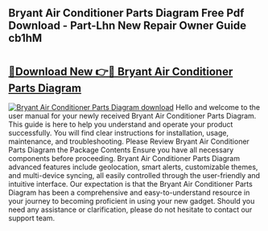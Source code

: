 ## Bryant Air Conditioner Parts Diagram Free Pdf Download - Part-Lhn New Repair Owner Guide cb1hM

# <h2><a href="http://dftklu.blite.top/?on=Bryant+Air+Conditioner+Parts+Diagram">🔗Download New 👉🔴 Bryant Air Conditioner Parts Diagram</a></h2>

[![Bryant Air Conditioner Parts Diagram download](https://i.imgur.com/lujVjoI.png)](http://dftklu.blite.top/?on=Bryant+Air+Conditioner+Parts+Diagram)
Hello and welcome to the user manual for your newly received Bryant Air Conditioner Parts Diagram. This guide is here to help you understand and operate your product successfully. You will find clear instructions for installation, usage, maintenance, and troubleshooting. Please Review Bryant Air Conditioner Parts Diagram the Package Contents Ensure you have all necessary components before proceeding. Bryant Air Conditioner Parts Diagram advanced features include geolocation, smart alerts, customizable themes, and multi-device syncing, all easily controlled through the user-friendly and intuitive interface. Our expectation is that the Bryant Air Conditioner Parts Diagram has been a comprehensive and easy-to-understand resource in your journey to becoming proficient in using your new gadget. Should you need any assistance or clarification, please do not hesitate to contact our support team.
